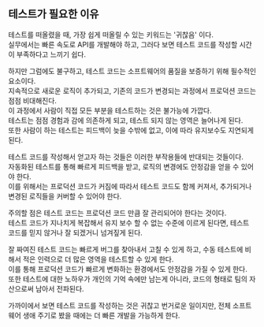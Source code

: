 ## 테스트가 필요한 이유

테스트를 떠올렸을 때, 가장 쉽게 떠올릴 수 있는 키워드는 '귀찮음' 이다.  
실무에서는 빠른 속도로 API를 개발해야 하고, 그러다 보면 테스트 코드를 작성할 시간이 부족하다고 느끼기 쉽다.

하지만 그럼에도 불구하고, 테스트 코드는 소프트웨어의 품질을 보증하기 위해 필수적인 요소이다.  
지속적으로 새로운 로직이 추가되고, 기존의 코드가 변경되는 과정에서 프로덕션 코드는 점점 비대해진다.  
이 과정에서 사람이 직접 모든 부분을 테스트하는 것은 불가능에 가깝다.  
테스트는 점점 경험과 감에 의존하게 되고, 테스트 되지 않는 영역은 늘어나게 된다.  
또한 사람이 하는 테스트는 피드백이 늦을 수밖에 없고, 이에 따라 유지보수도 지연되게 된다.

테스트 코드를 작성해서 얻고자 하는 것들은 이러한 부작용들에 반대되는 것들이다.  
자동화된 테스트를 통해 빠르게 피드백을 받고, 로직의 변경에도 안정감을 얻을 수 있어야 한다.  
이를 위해서는 프로덕션 코드가 커짐에 따라서 테스트 코드도 함께 커져서, 추가되거나 변경된 로직들을 커버할 수 있어야 한다.

주의할 점은 테스트 코드는 프로덕션 코드 만큼 잘 관리되어야 한다는 것이다.  
테스트 코드가 지나치게 복잡해서 유지 보수 할 수 없는 수준에 이르게 된다면, 테스트 코드를 믿지 않거나 잘 되겠거니 넘겨짚게 된다.

잘 짜여진 테스트 코드는 빠르게 버그를 찾아내서 고칠 수 있게 하고, 수동 테스트에 비해서 적은 인력으로 더 많은 영역을 테스트할 수 있게 한다.  
이를 통해 프로덕션 코드가 빠르게 변화하는 환경에서도 안정감을 가질 수 있게 한다.  
또한 테스트에 대한 노하우가 개인의 기억 속에만 남는게 아니라, 코드의 형태로 팀의 자산으로써 남아서 전파된다.

가까이에서 보면 테스트 코드를 작성하는 것은 귀찮고 번거로운 일이지만, 전체 소프트웨어 생애 주기로 봤을 때에는 더 빠른 개발을 가능하게 한다.
